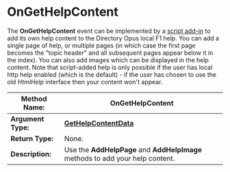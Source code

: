 # OnGetHelpContent

The **OnGetHelpContent** event can be implemented by a [script add-in](/Manual/scripting/script_add-ins/RAEDME.md) to add its own help content to the Directory Opus local F1 help. You can add a single page of help, or multiple pages (in which case the first page becomes the "topic header" and all subsequent pages appear below it in the index). You can also add images which can be displayed in the help content. Note that script-added help is only possible if the user has local http help enabled (which is the default) - if the user has chosen to use the old *HtmlHelp* interface then your content won't appear. 

| **Method Name:** | OnGetHelpContent |
| --- | --- |
| **Argument Type:** | **[GetHelpContentData](../scripting_objects/gethelpcontentdata.md)** |
| **Return Type:** | None. |
| **Description:** | Use the **AddHelpPage** and **AddHelpImage** methods to add your help content. |

